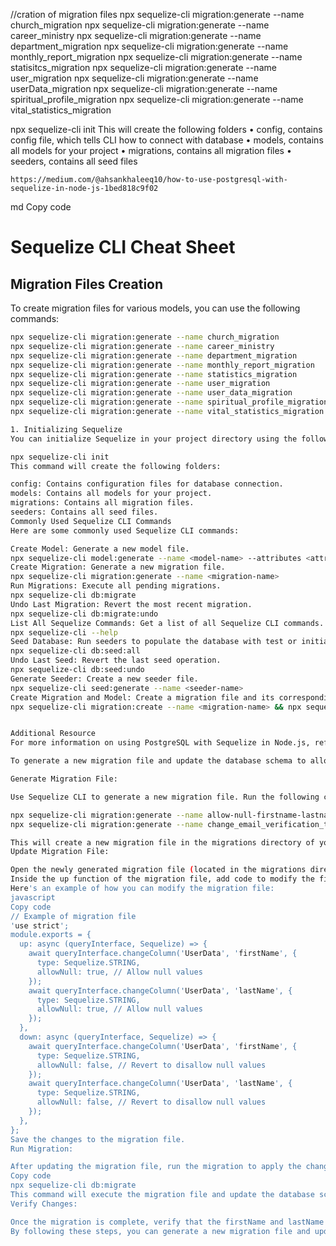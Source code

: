 //cration of migration files 
npx sequelize-cli migration:generate --name church_migration
npx sequelize-cli migration:generate --name career_ministry
npx sequelize-cli migration:generate --name department_migration
npx sequelize-cli migration:generate --name monthly_report_migration
npx sequelize-cli migration:generate --name statisitcs_migration
npx sequelize-cli migration:generate --name user_migration
npx sequelize-cli migration:generate --name userData_migration
npx sequelize-cli migration:generate --name spiritual_profile_migration
npx sequelize-cli migration:generate --name vital_statistics_migration


npx sequelize-cli init
This will create the following folders
    • config, contains config file, which tells CLI how to connect with database
    • models, contains all models for your project
    • migrations, contains all migration files
    • seeders, contains all seed files
    
    
    
    https://medium.com/@ahsankhaleeq10/how-to-use-postgresql-with-sequelize-in-node-js-1bed818c9f02

md
Copy code
# Sequelize CLI Cheat Sheet

## Migration Files Creation

To create migration files for various models, you can use the following commands:

```bash
npx sequelize-cli migration:generate --name church_migration
npx sequelize-cli migration:generate --name career_ministry
npx sequelize-cli migration:generate --name department_migration
npx sequelize-cli migration:generate --name monthly_report_migration
npx sequelize-cli migration:generate --name statistics_migration
npx sequelize-cli migration:generate --name user_migration
npx sequelize-cli migration:generate --name user_data_migration
npx sequelize-cli migration:generate --name spiritual_profile_migration
npx sequelize-cli migration:generate --name vital_statistics_migration ```

1. Initializing Sequelize
You can initialize Sequelize in your project directory using the following command:

npx sequelize-cli init
This command will create the following folders:

config: Contains configuration files for database connection.
models: Contains all models for your project.
migrations: Contains all migration files.
seeders: Contains all seed files.
Commonly Used Sequelize CLI Commands
Here are some commonly used Sequelize CLI commands:

Create Model: Generate a new model file.
npx sequelize-cli model:generate --name <model-name> --attributes <attribute1>:<type>, <attribute2>:<type>, ... 
Create Migration: Generate a new migration file.
npx sequelize-cli migration:generate --name <migration-name>
Run Migrations: Execute all pending migrations.
npx sequelize-cli db:migrate 
Undo Last Migration: Revert the most recent migration.
npx sequelize-cli db:migrate:undo 
List All Sequelize Commands: Get a list of all Sequelize CLI commands.
npx sequelize-cli --help
Seed Database: Run seeders to populate the database with test or initial data.
npx sequelize-cli db:seed:all
Undo Last Seed: Revert the last seed operation.
npx sequelize-cli db:seed:undo 
Generate Seeder: Create a new seeder file.
npx sequelize-cli seed:generate --name <seeder-name>
Create Migration and Model: Create a migration file and its corresponding model.
npx sequelize-cli migration:create --name <migration-name> && npx sequelize model:generate --name <model-name> --attributes <attribute1>:<type>, <attribute2>:<type>, ...


Additional Resource
For more information on using PostgreSQL with Sequelize in Node.js, refer to this article.

To generate a new migration file and update the database schema to allow null values for the firstName and lastName fields in the UserData table, follow these steps:

Generate Migration File:

Use Sequelize CLI to generate a new migration file. Run the following command in your terminal:

npx sequelize-cli migration:generate --name allow-null-firstname-lastname
npx sequelize-cli migration:generate --name change_email_verification_token_column

This will create a new migration file in the migrations directory of your project.
Update Migration File:

Open the newly generated migration file (located in the migrations directory) in a text editor.
Inside the up function of the migration file, add code to modify the firstName and lastName columns to allow null values. You can use queryInterface.changeColumn method to alter the column definitions.
Here's an example of how you can modify the migration file:
javascript
Copy code
// Example of migration file
'use strict';
module.exports = {
  up: async (queryInterface, Sequelize) => {
    await queryInterface.changeColumn('UserData', 'firstName', {
      type: Sequelize.STRING,
      allowNull: true, // Allow null values
    });
    await queryInterface.changeColumn('UserData', 'lastName', {
      type: Sequelize.STRING,
      allowNull: true, // Allow null values
    });
  },
  down: async (queryInterface, Sequelize) => {
    await queryInterface.changeColumn('UserData', 'firstName', {
      type: Sequelize.STRING,
      allowNull: false, // Revert to disallow null values
    });
    await queryInterface.changeColumn('UserData', 'lastName', {
      type: Sequelize.STRING,
      allowNull: false, // Revert to disallow null values
    });
  },
};
Save the changes to the migration file.
Run Migration:

After updating the migration file, run the migration to apply the changes to the database schema. Use the following command:
Copy code
npx sequelize-cli db:migrate
This command will execute the migration file and update the database schema accordingly.
Verify Changes:

Once the migration is complete, verify that the firstName and lastName columns in the UserData table now allow null values.
By following these steps, you can generate a new migration file and update the database schema to allow null values for the specified columns.





